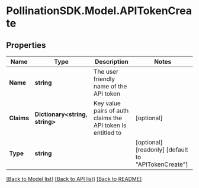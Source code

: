 
# PollinationSDK.Model.APITokenCreate

## Properties

Name | Type | Description | Notes
------------ | ------------- | ------------- | -------------
**Name** | **string** | The user friendly name of the API token | 
**Claims** | **Dictionary&lt;string, string&gt;** | Key value pairs of auth claims the API token is entitled to | [optional] 
**Type** | **string** |  | [optional] [readonly] [default to "APITokenCreate"]

[[Back to Model list]](../README.md#documentation-for-models)
[[Back to API list]](../README.md#documentation-for-api-endpoints)
[[Back to README]](../README.md)

